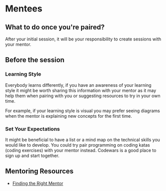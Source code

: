 # Mentees

## What to do once you're paired?

After your initial session, it will be your responsibility to create sessions with your mentor.

## Before the session

### Learning Style

Everybody learns differently, if you have an awareness of your learning style it might be worth sharing this information with your mentor as it may help them when pairing with you or suggesting resources to try in your own time.

For example, if your learning style is visual you may prefer seeing diagrams when the mentor is explaining new concepts for the first time.

### Set Your Expectations

It might be beneficial to have a list or a mind map on the technical skills you would like to develop. You could try pair programming on coding katas (coding exercises) with your mentor instead. Codewars is a good place to sign up and start together.

## Mentoring Resources

- [Finding the Right Mentor](https://www.youtube.com/watch?v=n3TwhoeZFz4)


